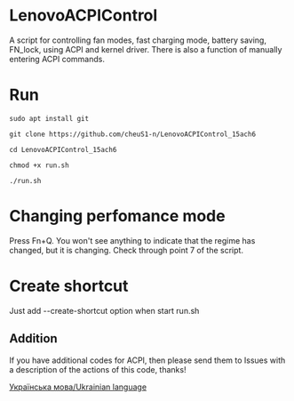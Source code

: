 # LenovoACPIControl

A script for controlling fan modes, fast charging mode, battery saving, FN_lock, using ACPI and kernel driver. There is also a function of manually entering ACPI commands.


# Run

    sudo apt install git 

    git clone https://github.com/cheuS1-n/LenovoACPIControl_15ach6 

    cd LenovoACPIControl_15ach6 
    
    chmod +x run.sh

    ./run.sh 

# Changing perfomance mode
Press Fn+Q.
You won't see anything to indicate that the regime has changed, but it is changing. Check through point 7 of the script.

# Create shortcut
Just add --create-shortcut option when start run.sh
## Addition
If you have additional codes for ACPI, then please send them to Issues with a description of the actions of this code, thanks!

[Українська мова/Ukrainian language](https://github.com/cheuS1-n/LenovoACPIControl_15ach6/blob/main/README.uk.md)

